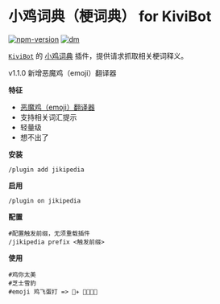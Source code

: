 # 小鸡词典（梗词典） for KiviBot

[![npm-version](https://img.shields.io/npm/v/kivibot-plugin-jikipedia?color=ffd47a&label=kivibot-plugin-jikipedia&style=flat-square)](https://npm.im/kivibot-plugin-jikipedia)
[![dm](https://shields.io/npm/dm/kivibot-plugin-jikipedia?color=ffd47a&style=flat-square)](https://npm.im/kivibot-plugin-jikipedia)

[`KiviBot`](https://github.com/KiviBotLab/KiviBot) 的 [小鸡词典](https://jikipedia.com/) 插件，提供请求抓取相关梗词释义。

v1.1.0 新增恶魔鸡（emoji）翻译器

**特征**

- [恶魔鸡（emoji）翻译器](https://jikipedia.com/activity/emoji?ref=app)
- 支持相关词汇提示
- 轻量级
- 想不出了

**安装**

```shell
/plugin add jikipedia
```

**启用**

```shell
/plugin on jikipedia
```

**配置**

```shell
#配置触发前缀，无须重载插件
/jikipedia prefix <触发前缀>
```

**使用**

```
#鸡你太美
#芝士雪豹
#emoji 鸡飞蛋打 => 🐔✈️ 🥚🤜😣🤛
```
